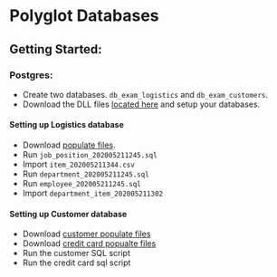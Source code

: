 # Polyglot Databases

## Getting Started:

### Postgres:

-   Create two databases. `db_exam_logistics` and `db_exam_customers`.
-   Download the DLL files [located here](https://github.com/DBois/db_exam_commerce/tree/master/postgres) and setup your databases.

#### Setting up Logistics database

-   Download [populate files](https://mega.nz/file/q9xTWTqa#JVxRX6DwRztT3FtTDzIUjy8eep7rMpiEiYl2ZPqxXn4).
-   Run `job_position_202005211245.sql`
-   Import `item_202005211344.csv`
-   Run `department_202005211245.sql`
-   Run `employee_202005211245.sql`
-   Import `department_item_202005211302`

#### Setting up Customer database

-   Download [customer populate files](https://mega.nz/file/zsxBEA4J#_-argVBdIFbTbTOBVZVI9ZP1JTHcriCKWDAiSKtJZlo)
-   Download [credit card popualte files](https://mega.nz/file/qkoDwSqC#aVE4tczFr53CQDPY0MSvTZiF0KeEMBowrh8PLrEe5gI)
-   Run the customer SQL script
-   Run the credit card sql script
